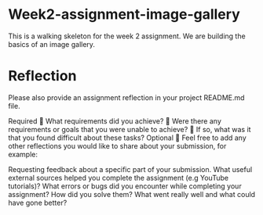 # Week2-assignment-image-gallery

This is a walking skeleton for the week 2 assignment. We are building the basics of an image gallery.

# Reflection

Please also provide an assignment reflection in your project README.md file.

Required
🎯 What requirements did you achieve?
🎯 Were there any requirements or goals that you were unable to achieve?
🎯 If so, what was it that you found difficult about these tasks?
Optional
🏹 Feel free to add any other reflections you would like to share about your submission, for example:

Requesting feedback about a specific part of your submission.
What useful external sources helped you complete the assignment (e.g YouTube tutorials)?
What errors or bugs did you encounter while completing your assignment? How did you solve them?
What went really well and what could have gone better?
